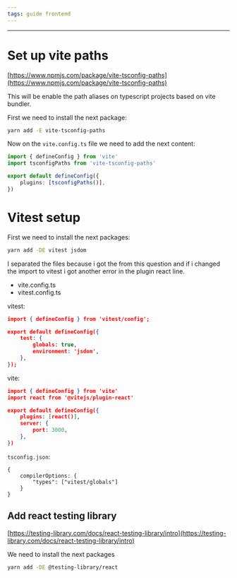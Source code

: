 ```yaml
---
tags: guide frontend
---
```

----

# Set up vite paths

[https://www.npmjs.com/package/vite-tsconfig-paths](https://www.npmjs.com/package/vite-tsconfig-paths)

This will be enable the path aliases on typescript projects based on vite bundler.

First we need to install the next package:
```bash
yarn add -E vite-tsconfig-paths
```


Now on the `vite.config.ts` file we need to add the next content:
```ts
import { defineConfig } from 'vite'
import tsconfigPaths from 'vite-tsconfig-paths'

export default defineConfig({
	plugins: [tsconfigPaths()],
})
```


# Vitest setup

First we need to install the next packages:
```bash
yarn add -DE vitest jsdom
```

I separated the files because i got the from this question and if i changed the import to vitest i got another error in the plugin react line.

- vite.config.ts
- vitest.config.ts


vitest:
```json
import { defineConfig } from 'vitest/config';

export default defineConfig({
	test: {
		globals: true,
		environment: 'jsdom',
	},
});
```


vite:
```json
import { defineConfig } from 'vite'
import react from '@vitejs/plugin-react'

export default defineConfig({
	plugins: [react()],
	server: {
		port: 3000,
	},
})
```


`tsconfig.json`:
```tsx
{
	compilerOptions: {
		"types": ["vitest/globals"]
	}
}
```



## Add react testing library
[https://testing-library.com/docs/react-testing-library/intro](https://testing-library.com/docs/react-testing-library/intro)

We need to install the next packages
```bash
yarn add -DE @testing-library/react
```